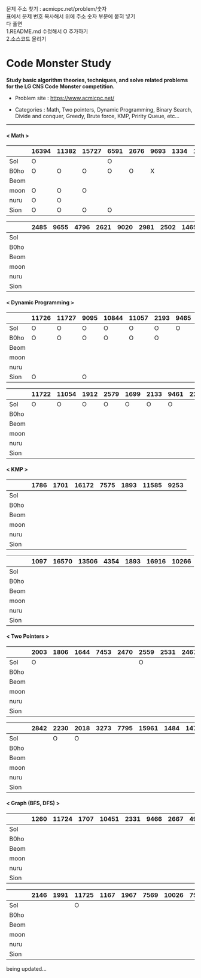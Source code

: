 문제 주소 찾기 : acmicpc.net/problem/숫자
<br>
표에서 문제 번호 복사해서 위에 주소 숫자 부분에 붙혀 넣기
<br>
다 풀면 
<br>
1.README.md 수정해서 O 추가하기
<br>
2.소스코드 올리기

# Code Monster Study

**Study basic algorithm theories, techniques, and solve related problems for the LG CNS Code Monster competition.**



- Problem site : https://www.acmicpc.net/

- Categories : Math, Two pointers, Dynamic Programming, Binary Search, Divide and conquer, Greedy, Brute force, KMP, Pririty Queue, etc...

---

#### < Math >

|      | 16394 | 11382 | 15727 | 6591 | 2676 | 9693 | 1334 | 1057 | 2960 | 1292 |
| ---- | ----- | ----- | ----- | ---- | ---- | ---- | ---- | ---- | ---- | ---- |
| Sol  | O     |       |       | O    |      |      |      |      |      |      |
| B0ho | O     | O     | O     | O    | O    | X    |      |      |      |      |
| Beom |       |       |       |      |      |      |      |      |      |      |
| moon | O     | O     | O     |      |      |      |      |      |      |      |
| nuru | O     | O     |       |      |      |      |      |      |      |      |
| Sion | O     | O     | O     | O    |      |      |      |      |      |      |

|      | 2485 | 9655 | 4796 | 2621 | 9020 | 2981 | 2502 | 14650 | 17213 | 12021 |
| ---- | ---- | ---- | ---- | ---- | ---- | ---- | ---- | ----- | ----- | ----- |
| Sol  |      |      |      |      |      |      |      |       |       |       |
| B0ho |      |      |      |      |      |      |      |       |       |       |
| Beom |      |      |      |      |      |      |      |       |       | O     |
| moon |      |      |      |      |      |      |      |       |       |       |
| nuru |      |      |      |      |      |      |      |       |       |       |
| Sion |      |      |      |      |      |      |      |       |       |       |

#### < Dynamic Programming >

|      | 11726 | 11727 | 9095 | 10844 | 11057 | 2193 | 9465 | 2156 | 11053 | 11055 |
| ---- | ----- | ----- | ---- | ----- | ----- | ---- | ---- | ---- | ----- | ----- |
| Sol  | O     | O     | O    | O     | O     | O    | O    | O    | O     | O     |
| B0ho | O     | O     | O    | O     | O     | O     |      |      |       |       |
| Beom |       |       |      |       |       |      |      |      |       |       |
| moon |       |       |      |       |       |      |      |      |       |       |
| nuru |       |       |      |       |       |      |      |      |       |       |
| Sion | O     |       | O    |       |       |      |      |      |       |       |

|      | 11722 | 11054 | 1912 | 2579 | 1699 | 2133 | 9461 | 2225 | 2011 | 11052 |
| ---- | ----- | ----- | ---- | ---- | ---- | ---- | ---- | ---- | ---- | ----- |
| Sol  | O     | O     | O    | O    | O    | O    | O    |      | O    | O     |
| B0ho |       |       |      |      |      |      |      |      |      |       |
| Beom |       |       |      |      |      |      |      |      |      |       |
| moon |       |       |      |      |      |      |      |      |      |       |
| nuru |       |       |      |      |      |      |      |      |      |       |
| Sion |       |       |      |      |      |      |      |      |      |       |


#### < KMP >

|      | 1786 | 1701 | 16172 | 7575 | 1893 | 11585 | 9253 |
| ---- | ---- | ---- | ----- | ---- | ---- | ----- | ---- |
| Sol  |      |      |       |      |      |       |      |
| B0ho |      |      |       |      |      |       |      |
| Beom |      |      |       |      |      |       |      |
| moon |      |      |       |      |      |       |      |
| nuru |      |      |       |      |      |       |      |
| Sion |      |      |       |      |      |       |      |

|      | 1097 | 16570 | 13506 | 4354 | 1893 | 16916 | 10266 |
| ---- | ---- | ----- | ----- | ---- | ---- | ----- | ----- |
| Sol  |      |       |       |      |      |       |       |
| B0ho |      |       |       |      |      |       |       |
| Beom |      |       |       |      |      |       |       |     
| moon |      |       |       |      |      |       |       |     
| nuru |      |       |       |      |      |       |       | 
| Sion |      |       |       |      |      |       |       | 

#### < Two Pointers >

|      | 2003 | 1806 | 1644 | 7453 | 2470 | 2559 | 2531 | 2467 | 1940 | 2473 |
| ---- | ---- | ---- | ---- | ---- | ---- | ---- | ---- | ---- | ---- | ---- |
| Sol  | O    |      |      |      |      | O    |      |      |      |      |
| B0ho |      |      |      |      |      |      |      |      |      |      |
| Beom |      |      |      |      |      |      |      |      |      |      |
| moon |      |      |      |      |      |      |      |      |      |      |
| nuru |      |      |      |      |      |      |      |      |      |      |
| Sion |      |      |      |      |      |      |      |      |      |      |

|      | 2842 | 2230 | 2018 | 3273 | 7795 | 15961 | 1484 | 14746 | 14921 | 1337 | 15565 |
| ---- | ---- | ---- | ---- | ---- | ---- | ----- | ---- | ----- | ----- | ---- | ----- |
| Sol  |      | O    | O    |      |      |       |      |       |       |      |       |
| B0ho |      |      |      |      |      |       |      |       |       |      |       |
| Beom |      |      |      |      |      |       |      |       |       |      |       |
| moon |      |      |      |      |      |       |      |       |       |      |       |
| nuru |      |      |      |      |      |       |      |       |       |      |       |
| Sion |      |      |      |      |      |       |      |       |       |      |       |

#### < Graph (BFS, DFS) >

|      | 1260 | 11724 | 1707 | 10451 | 2331 | 9466 | 2667 | 4963 | 7576 | 2178 |
| ---- | ---- | ----- | ---- | ----- | ---- | ---- | ---- | ---- | ---- | ---- |
| Sol  |      |       |      |       |      |      |      |      |      | O    |
| B0ho |      |       |      |       |      |      |      |      |      |      |
| Beom |      |       |       |      |      |      |      |      |      |      |
| moon |      |       |       |      |      |      |      |      |      |      |
| nuru |      |       |       |      |      |      |      |      |      |      |
| Sion |      |       |       |      |      |      |      |      |      |      |

|      | 2146 | 1991 | 11725 | 1167 | 1967 | 7569 | 10026 | 7562 | 2206 | 13460 | 1967 |
| ---- | ---- | ---- | ----- | ---- | ---- | ---- | ----- | ---- | ---- | ----- | ---- |
| Sol  |      |      | O     |      |      |      |       |      |      |       |      |
| B0ho |      |      |       |      |      |      |       |      |      |       |      |
| Beom |      |      |       |      |      |      |       |      |      |       |      |
| moon |      |      |       |      |      |      |       |      |      |       |      |
| nuru |      |      |       |      |      |      |       |      |      |       |      |
| Sion |      |      |       |      |      |      |       |      |      |       |      |


being updated...
